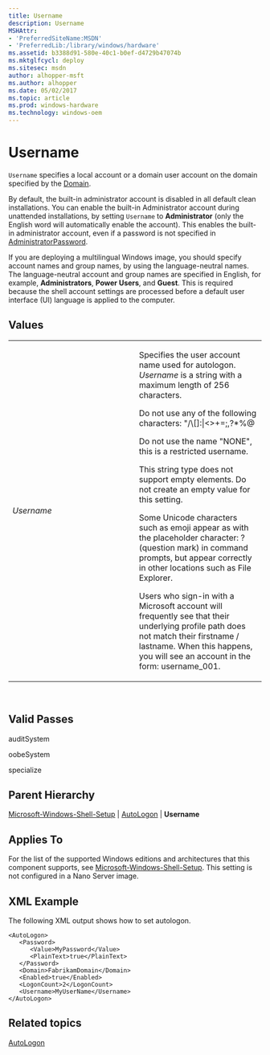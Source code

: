 ```yaml
---
title: Username
description: Username
MSHAttr:
- 'PreferredSiteName:MSDN'
- 'PreferredLib:/library/windows/hardware'
ms.assetid: b3388d91-580e-40c1-b0ef-d4729b47074b
ms.mktglfcycl: deploy
ms.sitesec: msdn
author: alhopper-msft
ms.author: alhopper
ms.date: 05/02/2017
ms.topic: article
ms.prod: windows-hardware
ms.technology: windows-oem
---
```


# Username


`Username` specifies a local account or a domain user account on the domain specified by the [Domain](microsoft-windows-shell-setup-autologon-domain.md).

By default, the built-in administrator account is disabled in all default clean installations. You can enable the built-in Administrator account during unattended installations, by setting `Username` to **Administrator** (only the English word will automatically enable the account). This enables the built-in administrator account, even if a password is not specified in [AdministratorPassword](microsoft-windows-shell-setup-useraccounts-administratorpassword.md).

If you are deploying a multilingual Windows image, you should specify account names and group names, by using the language-neutral names. The language-neutral account and group names are specified in English, for example, **Administrators**, **Power Users**, and **Guest**. This is required because the shell account settings are processed before a default user interface (UI) language is applied to the computer.

## Values


<table>
<colgroup>
<col width="50%" />
<col width="50%" />
</colgroup>
<tbody>
<tr class="odd">
<td><p><em>Username</em></p></td>
<td><p>Specifies the user account name used for autologon. <em>Username</em> is a string with a maximum length of 256 characters.</p>
<p>Do not use any of the following characters: &quot;/\[]:|&lt;&gt;+=;,?*%@</p>
<p>Do not use the name &quot;NONE&quot;, this is a restricted username.</p>
<p>This string type does not support empty elements. Do not create an empty value for this setting.</p>
<p>Some Unicode characters such as emoji appear as with the placeholder character: ? (question mark) in command prompts, but appear correctly in other locations such as File Explorer.</p>
<p>Users who sign-in with a Microsoft account will frequently see that their underlying profile path does not match their firstname / lastname. When this happens, you will see an account in the form: username_001.</p></td>
</tr>
</tbody>
</table>

 

## Valid Passes


auditSystem

oobeSystem

specialize

## Parent Hierarchy


[Microsoft-Windows-Shell-Setup](microsoft-windows-shell-setup.md) | [AutoLogon](microsoft-windows-shell-setup-autologon.md) | **Username**

## Applies To


For the list of the supported Windows editions and architectures that this component supports, see [Microsoft-Windows-Shell-Setup](microsoft-windows-shell-setup.md). This setting is not configured in a Nano Server image.

## XML Example


The following XML output shows how to set autologon.

```
<AutoLogon>
   <Password>
      <Value>MyPassword</Value> 
      <PlainText>true</PlainText>
   </Password>
   <Domain>FabrikamDomain</Domain>
   <Enabled>true</Enabled> 
   <LogonCount>2</LogonCount> 
   <Username>MyUserName</Username> 
</AutoLogon>
```

## Related topics


[AutoLogon](microsoft-windows-shell-setup-autologon.md)

 

 







